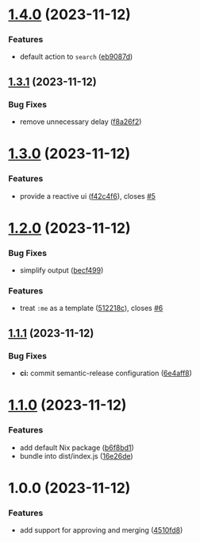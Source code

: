 # [1.4.0](https://github.com/EricCrosson/batch-edit-prs/compare/v1.3.1...v1.4.0) (2023-11-12)


### Features

* default action to `search` ([eb9087d](https://github.com/EricCrosson/batch-edit-prs/commit/eb9087d0126b5ee78a09eb3c65c27afea665918c))

## [1.3.1](https://github.com/EricCrosson/batch-edit-prs/compare/v1.3.0...v1.3.1) (2023-11-12)


### Bug Fixes

* remove unnecessary delay ([f8a26f2](https://github.com/EricCrosson/batch-edit-prs/commit/f8a26f28da7b49e340288ba2ae488b05ecd66979))

# [1.3.0](https://github.com/EricCrosson/batch-edit-prs/compare/v1.2.0...v1.3.0) (2023-11-12)


### Features

* provide a reactive ui ([f42c4f6](https://github.com/EricCrosson/batch-edit-prs/commit/f42c4f6d7678d8f6b73d94123c3ec849ae625065)), closes [#5](https://github.com/EricCrosson/batch-edit-prs/issues/5)

# [1.2.0](https://github.com/EricCrosson/batch-edit-prs/compare/v1.1.1...v1.2.0) (2023-11-12)


### Bug Fixes

* simplify output ([becf499](https://github.com/EricCrosson/batch-edit-prs/commit/becf499f0c8ab822ac02a7d565f31b76c9f4c7f4))


### Features

* treat `:me` as a template ([512218c](https://github.com/EricCrosson/batch-edit-prs/commit/512218c22b738e545a8833e0fa8aa12b3bb109ce)), closes [#6](https://github.com/EricCrosson/batch-edit-prs/issues/6)

## [1.1.1](https://github.com/EricCrosson/batch-edit-prs/compare/v1.1.0...v1.1.1) (2023-11-12)


### Bug Fixes

* **ci:** commit semantic-release configuration ([6e4aff8](https://github.com/EricCrosson/batch-edit-prs/commit/6e4aff88f37695c25a65bf750f2703c889210a95))

# [1.1.0](https://github.com/EricCrosson/batch-edit-prs/compare/v1.0.0...v1.1.0) (2023-11-12)


### Features

* add default Nix package ([b6f8bd1](https://github.com/EricCrosson/batch-edit-prs/commit/b6f8bd1b3dafbf0ce632b043cdaa5c00976ae600))
* bundle into dist/index.js ([16e26de](https://github.com/EricCrosson/batch-edit-prs/commit/16e26de1f131fc35215c9793403fe3fc6dce9380))

# 1.0.0 (2023-11-12)


### Features

* add support for approving and merging ([4510fd8](https://github.com/EricCrosson/batch-edit-prs/commit/4510fd8d48b49d34334c32768ab47616b65e1eed))
